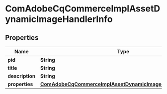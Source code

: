

# ComAdobeCqCommerceImplAssetDynamicImageHandlerInfo

## Properties

Name | Type | Description | Notes
------------ | ------------- | ------------- | -------------
**pid** | **String** |  |  [optional]
**title** | **String** |  |  [optional]
**description** | **String** |  |  [optional]
**properties** | [**ComAdobeCqCommerceImplAssetDynamicImageHandlerProperties**](ComAdobeCqCommerceImplAssetDynamicImageHandlerProperties.md) |  |  [optional]



